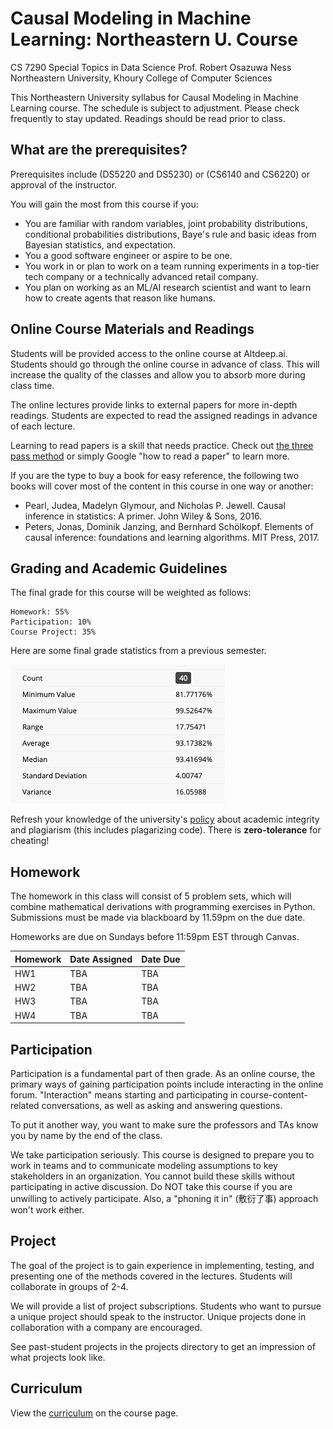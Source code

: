 # Causal Modeling in Machine Learning: Northeastern U. Course

CS 7290 Special Topics in Data Science
Prof. Robert Osazuwa Ness
Northeastern University, Khoury College of Computer Sciences

This Northeastern University syllabus for Causal Modeling in Machine Learning course.  The schedule is subject to adjustment.  Please check frequently to stay updated.  Readings should be read prior to class.

## What are the prerequisites?

Prerequisites include (DS5220 and DS5230) or (CS6140 and CS6220) or approval of the instructor.

You will gain the most from this course if you:

* You are familiar with random variables, joint probability distributions, conditional probabilities distributions, Baye's rule and basic ideas from Bayesian statistics, and expectation.
* You a good software engineer or aspire to be one.
* You work in or plan to work on a team running experiments in a top-tier tech company or a technically advanced retail company.
* You plan on working as an ML/AI research scientist and want to learn how to create agents that reason like humans.

## Online Course Materials and Readings

Students will be provided access to the online course at Altdeep.ai. Students should go through the online course in advance of class.  This will increase the quality of the classes and allow you to absorb more during class time.

The online lectures provide links to external papers for more in-depth readings.  Students are expected to read the assigned readings in advance of each lecture.

Learning to read papers is a skill that needs practice.  Check out [the three pass method](https://web.stanford.edu/class/ee384m/Handouts/HowtoReadPaper.pdf) or simply Google "how to read a paper" to learn more. 

If you are the type to buy a book for easy reference, the following two books will cover most of the content in this course in one way or another:
* Pearl, Judea, Madelyn Glymour, and Nicholas P. Jewell. Causal inference in statistics: A primer. John Wiley & Sons, 2016.
* Peters, Jonas, Dominik Janzing, and Bernhard Schölkopf. Elements of causal inference: foundations and learning algorithms. MIT Press, 2017.

## Grading and Academic Guidelines

The final grade for this course will be weighted as follows:

    Homework: 55%
    Participation: 10%
    Course Project: 35%

Here are some final grade statistics from a previous semester.

![grade_dist](./figs/grade_dist.png)

Refresh your knowledge of the university's [policy](http://www.northeastern.edu/osccr/academic-integrity-policy/) about academic integrity and plagiarism (this includes plagarizing code). There is **zero-tolerance** for cheating!

## Homework

The homework in this class will consist of 5 problem sets, which will combine mathematical derivations with programming exercises in Python. Submissions must be made via blackboard by 11.59pm on the due date.

Homeworks are due on Sundays before 11:59pm EST through Canvas.

| Homework | Date Assigned | Date Due     |
|----------|---------------|--------------|
| HW1      | TBA           | TBA          |
| HW2      | TBA           | TBA          |
| HW3      | TBA           | TBA          |
| HW4      | TBA           | TBA          |


## Participation

Participation is a fundamental part of then grade. As an online course, the primary ways of gaining participation points include interacting in the online forum. "Interaction" means starting and participating in course-content-related conversations, as well as asking and answering questions.

To put it another way, you want to make sure the professors and TAs know you by name by the end of the class.

We take participation seriously.  This course is designed to prepare you to work in teams and to communicate modeling assumptions to key stakeholders in an organization.  You cannot build these skills without participating in active discussion.  Do NOT take this course if you are unwilling to actively participate.  Also, a "phoning it in" (敷衍了事) approach won't work either.

## Project

The goal of the project is to gain experience in implementing, testing, and presenting one of the methods covered in the lectures. Students will collaborate in groups of 2-4. 

We will provide a list of project subscriptions.  Students who want to pursue a unique project should speak to the instructor.  Unique projects done in collaboration with a company are encouraged.

See past-student projects in the projects directory to get an impression of what projects look like. 

## Curriculum

View the [curriculum](https://www.altdeep.ai/p/causal-ml) on the course page.
